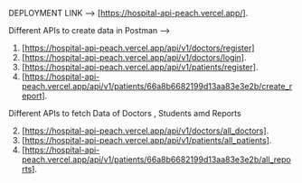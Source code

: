 DEPLOYMENT LINK --> [https://hospital-api-peach.vercel.app/].

Different APIs to create data in Postman --> 

1. [https://hospital-api-peach.vercel.app/api/v1/doctors/register]
2. [https://hospital-api-peach.vercel.app/api/v1/doctors/login].
3. [https://hospital-api-peach.vercel.app/api/v1/patients/register].
4. [https://hospital-api-peach.vercel.app/api/v1/patients/66a8b6682199d13aa83e3e2b/create_report].


Different APIs to fetch Data of Doctors , Students amd Reports

2. [https://hospital-api-peach.vercel.app/api/v1/doctors/all_doctors].
3. [https://hospital-api-peach.vercel.app/api/v1/patients/all_patients].
4. [https://hospital-api-peach.vercel.app/api/v1/patients/66a8b6682199d13aa83e3e2b/all_reports].
